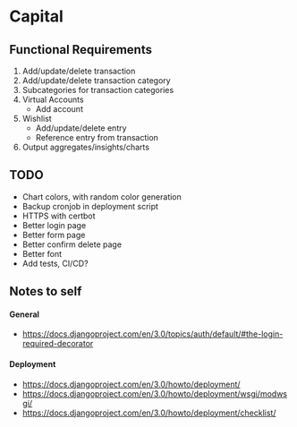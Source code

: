 # Capital

## Functional Requirements
1. Add/update/delete transaction
2. Add/update/delete transaction category
3. Subcategories for transaction categories
4. Virtual Accounts
   - Add account
5. Wishlist
   - Add/update/delete entry
   - Reference entry from transaction
6. Output aggregates/insights/charts

## TODO
- Chart colors, with random color generation
- Backup cronjob in deployment script
- HTTPS with certbot
- Better login page
- Better form page
- Better confirm delete page
- Better font
- Add tests, CI/CD?

## Notes to self
#### General
- https://docs.djangoproject.com/en/3.0/topics/auth/default/#the-login-required-decorator

#### Deployment
- https://docs.djangoproject.com/en/3.0/howto/deployment/
- https://docs.djangoproject.com/en/3.0/howto/deployment/wsgi/modwsgi/
- https://docs.djangoproject.com/en/3.0/howto/deployment/checklist/

